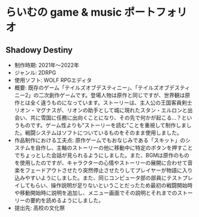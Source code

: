 # らいむの game & music ポートフォリオ
## Shadowy Destiny
* 制作時期: 2021年～2022年
* ジャンル: 2DRPG
* 使用ソフト: WOLF RPGエディタ
* 概要: 既存のゲーム「テイルズオブデスティニー」、「テイルズオブデスティニー2」の二次創作ゲームです。登場人物は原作と同じですが、世界観は原作とは全く違うものになっています。ストーリーは、主人公の王国客員剣士リオン・マグナスが、リオンの助手として城に現れたスタン・エルロンと出会い、共に雪国に任務に出向くことになり、その先で何かが起こる…？というものです。ゲーム性よりも"ストーリーを読む"ことを重視して制作しました。戦闘システムはソフトについているものをそのまま使用しました。
* 作品制作における工夫点: 原作ゲームでもおなじみである「スキット」のシステムを自作し、主軸のストーリーの他に移動中に特定のボタンを押すことでちょっとした会話が見られるようにしました。また、BGMは原作のものを使用したのですが、キャラクターの心情やストーリーの展開に合わせて音楽をフェードアウトさせたり突然停止させたりしてプレイヤーが物語に入り込みやすいようにしました。また、同じコンピュータ部の部員にテストプレイしてもらい、操作説明が足りないということだったため最初の戦闘開始時や移動開始時に説明を追加し、メニュー画面でその説明とそれまでのストーリーの要約を読めるようにしました。
* 提出先: 高校の文化祭